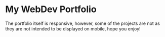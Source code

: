 # My WebDev Portfolio

The portfolio itself is responsive, however, some of the projects are not as they are not intended to be displayed on mobile, hope you enjoy!

